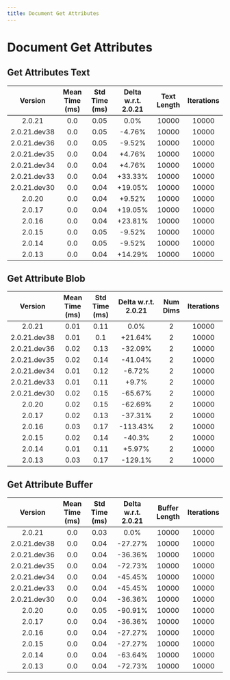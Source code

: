 ```yaml
---
title: Document Get Attributes
---
```

# Document Get Attributes

## Get Attributes Text

| Version | Mean Time (ms) | Std Time (ms) | Delta w.r.t. 2.0.21 | Text Length | Iterations |
| :---: | :---: | :---: | :---: | :---: | :---: |
| 2.0.21 | 0.0 | 0.05 | 0.0% | 10000 | 10000 |
| 2.0.21.dev38 | 0.0 | 0.05 | -4.76% | 10000 | 10000 |
| 2.0.21.dev36 | 0.0 | 0.05 | -9.52% | 10000 | 10000 |
| 2.0.21.dev35 | 0.0 | 0.04 | +4.76% | 10000 | 10000 |
| 2.0.21.dev34 | 0.0 | 0.04 | +4.76% | 10000 | 10000 |
| 2.0.21.dev33 | 0.0 | 0.04 | +33.33% | 10000 | 10000 |
| 2.0.21.dev30 | 0.0 | 0.04 | +19.05% | 10000 | 10000 |
| 2.0.20 | 0.0 | 0.04 | +9.52% | 10000 | 10000 |
| 2.0.17 | 0.0 | 0.04 | +19.05% | 10000 | 10000 |
| 2.0.16 | 0.0 | 0.04 | +23.81% | 10000 | 10000 |
| 2.0.15 | 0.0 | 0.05 | -9.52% | 10000 | 10000 |
| 2.0.14 | 0.0 | 0.05 | -9.52% | 10000 | 10000 |
| 2.0.13 | 0.0 | 0.04 | +14.29% | 10000 | 10000 |
## Get Attribute Blob

| Version | Mean Time (ms) | Std Time (ms) | Delta w.r.t. 2.0.21 | Num Dims | Iterations |
| :---: | :---: | :---: | :---: | :---: | :---: |
| 2.0.21 | 0.01 | 0.11 | 0.0% | 2 | 10000 |
| 2.0.21.dev38 | 0.01 | 0.1 | +21.64% | 2 | 10000 |
| 2.0.21.dev36 | 0.02 | 0.13 | -32.09% | 2 | 10000 |
| 2.0.21.dev35 | 0.02 | 0.14 | -41.04% | 2 | 10000 |
| 2.0.21.dev34 | 0.01 | 0.12 | -6.72% | 2 | 10000 |
| 2.0.21.dev33 | 0.01 | 0.11 | +9.7% | 2 | 10000 |
| 2.0.21.dev30 | 0.02 | 0.15 | -65.67% | 2 | 10000 |
| 2.0.20 | 0.02 | 0.15 | -62.69% | 2 | 10000 |
| 2.0.17 | 0.02 | 0.13 | -37.31% | 2 | 10000 |
| 2.0.16 | 0.03 | 0.17 | -113.43% | 2 | 10000 |
| 2.0.15 | 0.02 | 0.14 | -40.3% | 2 | 10000 |
| 2.0.14 | 0.01 | 0.11 | +5.97% | 2 | 10000 |
| 2.0.13 | 0.03 | 0.17 | -129.1% | 2 | 10000 |
## Get Attribute Buffer

| Version | Mean Time (ms) | Std Time (ms) | Delta w.r.t. 2.0.21 | Buffer Length | Iterations |
| :---: | :---: | :---: | :---: | :---: | :---: |
| 2.0.21 | 0.0 | 0.03 | 0.0% | 10000 | 10000 |
| 2.0.21.dev38 | 0.0 | 0.04 | -27.27% | 10000 | 10000 |
| 2.0.21.dev36 | 0.0 | 0.04 | -36.36% | 10000 | 10000 |
| 2.0.21.dev35 | 0.0 | 0.04 | -72.73% | 10000 | 10000 |
| 2.0.21.dev34 | 0.0 | 0.04 | -45.45% | 10000 | 10000 |
| 2.0.21.dev33 | 0.0 | 0.04 | -45.45% | 10000 | 10000 |
| 2.0.21.dev30 | 0.0 | 0.04 | -36.36% | 10000 | 10000 |
| 2.0.20 | 0.0 | 0.05 | -90.91% | 10000 | 10000 |
| 2.0.17 | 0.0 | 0.04 | -36.36% | 10000 | 10000 |
| 2.0.16 | 0.0 | 0.04 | -27.27% | 10000 | 10000 |
| 2.0.15 | 0.0 | 0.04 | -27.27% | 10000 | 10000 |
| 2.0.14 | 0.0 | 0.04 | -63.64% | 10000 | 10000 |
| 2.0.13 | 0.0 | 0.04 | -72.73% | 10000 | 10000 |
